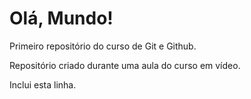 # Olá, Mundo!
 Primeiro repositório do curso de Git e Github.

 Repositório criado durante uma aula do curso em vídeo.
 
 Inclui esta linha.
